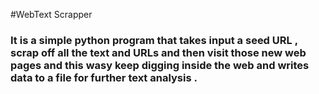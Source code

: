 #WebText Scrapper

### It is a simple python program that takes input a seed URL , scrap off all the text and URLs and then visit those new web pages and this wasy keep digging inside the web and writes data to a file for further text analysis .


